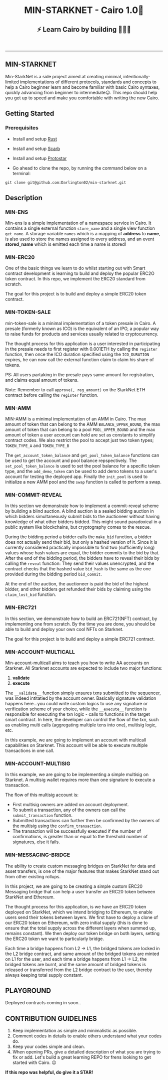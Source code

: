 <div align="center">
  <h1>MIN-STARKNET - Cairo 1.0🐺 </h1>
  <h2> ⚡ Learn Cairo by building 🧑🏽‍💻 </h2>
<div align="center">
<br />
</div>
</div>

---

## MIN-STARKNET

Min-StarkNet is a side project aimed at creating minimal, intentionally-limited implementations of different protocols, standards and concepts to help a Cairo beginner learn and become familiar with basic Cairo syntaxes, quickly advancing from beginner to intermediate😉. This repo should help you get up to speed and make you comfortable with writing the new Cairo.

## Getting Started

### Prerequisites

- Install and setup [Rust](https://www.rust-lang.org/tools/install)

- Install and setup [Scarb](https://docs.swmansion.com/scarb/download)

- Install and setup [Protostar](https://docs.swmansion.com/protostar/docs/cairo-1/installation)

- Go ahead to clone the repo, by running the command below on a terminal:

`git clone git@github.com:Darlington02/min-starknet.git`

## Description

### MIN-ENS

Min-ens is a simple implementation of a namespace service in Cairo. It contains a single external function `store_name` and a single view function `get_name`.
A storage variable `names` which is a mapping of **address** to **name**, is also used to store the names assigned to every address, and an event **stored_name** which is emitted each time a name is stored!

### MIN-ERC20

One of the basic things we learn to do whilst starting out with Smart contract development is learning to build and deploy the popular ERC2O token contract. In this repo, we implement the ERC20 standard from scratch.

The goal for this project is to build and deploy a simple ERC20 token contract.

### MIN-TOKEN-SALE

min-token-sale is a minimal implementation of a token presale in Cairo. A presale (formerly known as ICO) is the equivalent of an IPO, a popular way to raise funds for products and services usually related to cryptocurrency.

The thought process for this application is a user interested in participating in the presale needs to first register with 0.001ETH by calling the `register` function, then once the ICO duration specified using the `ICO_DURATION` expires, he can now call the external function claim to claim his share of tokens.

PS: All users partaking in the presale pays same amount for registration, and claims equal amount of tokens.

Note: Remember to call `approve(, reg_amount)` on the StarkNet ETH contract before calling the `register` function.

### MIN-AMM
MIN-AMM is a minimal implementation of an AMM in Cairo. 
The max amount of token that can belong to the AMM `BALANCE_UPPER_BOUND`, the max amount of token that can belong to a pool `POOL_UPPER_BOUND` and the max amount of token a user account can hold are set as constants to simplify contract codes. We also restrict the pool to accept just two token types; `TOKEN_TYPE_A` and `TOKEN_TYPE_B`

The `get_account_token_balance` and `get_pool_token_balance` functions can be used to get the account and pool balance repspectively. The `set_pool_token_balance` is used to set the pool balance for a specific token type, and the `add_demo_token` can be used to add demo tokens to a user's account for testing the deployed app. Finally the `init_pool` is used to initialize a new AMM pool and the `swap` function is called to perform a swap.

### MIN-COMMIT-REVEAL
In this section we demonstrate how to implement a commit-reveal scheme by building a blind auction. A blind auction is a sealed bidding auction in which bidders simultaneously submit bids to the auctioneer without having knowledge of what other bidders bidded. This might sound paradoxical in a public system like blockchains, but cryptography comes to the rescue.

During the bidding period a bidder calls the `make_bid` function, a bidder does not actually send their bid, but only a hashed version of it. Since it is currently considered practically impossible to find two (sufficiently long) values whose hash values are equal, the bidder commits to the bid by that. After the end of the bidding period, the bidders have to reveal their bids by calling the `reveal` function: They send their values unencrypted, and the contract checks that the hashed value `bid_hash` is the same as the one provided during the bidding period `bid_commit`.

At the end of the auction, the auctioneer is paid the bid of the highest bidder, and other bidders get refunded their bids by claiming using the `claim_lost_bid` function.

### MIN-ERC721

In this section, we demonstrate how to build an ERC721(NFT) contract, by implementing one from scratch. By the time you are done, you should be able to build and deploy your own cool NFTs on Starknet.

The goal for this project is to build and deploy a simple ERC721 contract.

### MIN-ACCOUNT-MULTICALL
Min-account-multicall aims to teach you how to write AA accounts on Starknet. All Starknet accounts are expected to include two major functions:
1. __validate__
2. __execute__

The `__validate__` function simply ensures txns submitted to the sequencer, was indeed intitatied by the account owner. Basically signature validation happens here…you could write custom logics to use any signature or verification scheme of your choice, while the `__execute__` function is responsible for executing the txn logic - calls to functions in the target smart contract. In here, the developer can control the flow of the txn, such as enabling multi calls (aggregating multiple tens into one), multisig logic, etc.

In this example, we are going to implement an account with multicall capabilities on Starknet. This account will be able to execute multiple transactions in one call.

### MIN-ACCOUNT-MULTISIG
In this example, we are going to be implementing a simple multisig on Starknet. A multisig wallet requires more than one signature to execute a transaction.

The flow of this multisig account is:
- First multisig owners are added on account deployment.
- To submit a transaction, any of the owners can call the `submit_transaction` function. 
- Submitted transactions can further then be confirmed by the owners of the multisig using the `confirm_transaction`.
- The transaction will be successfully executed if the number of confirmations, is greater than or equal to the threshold number of signatures, else it fails.

### MIN-MESSAGING-BRIDGE
The ability to create custom messaging bridges on StarkNet for data and asset transfers, is one of the major features that makes StarkNet stand out from other existing rollups.

In this project, we are going to be creating a simple custom ERC20 Messaging bridge that can help a user transfer an ERC20 token between StarkNet and Ethereum.

The thought process for this application, is we have an ERC20 token deployed on StarkNet, which we intend bridging to Ethereum, to enable users send their tokens between layers. We first have to deploy a clone of our ERC20 token on Ethereum, with zero initial supply (this is done to ensure that the total supply across the different layers when summed up, remains constant). We then deploy our token bridge on both layers, setting the ERC20 token we want to particularly bridge.

Each time a bridge happens from L2 -> L1, the bridged tokens are locked in the L2 bridge contract, and same amount of the bridged tokens are minted on L1 for the user, and each time a bridge happens from L1 -> L2, the bridged tokens are burnt, and the same amount of bridged tokens is released or transferred from the L2 bridge contract to the user, thereby always keeping total supply constant.

## PLAYGROUND

Deployed contracts coming in soon..

## CONTRIBUTION GUIDELINES
1. Keep implementation as simple and minimalistic as possible.
2. Comment codes in details to enable others understand what your codes do.
3. Keep your codes simple and clean.
4. When opening PRs, give a detailed description of what you are trying to fix or add.
   Let's build a great learning REPO for frens looking to get started with Cairo. 😉

**If this repo was helpful, do give it a STAR!**